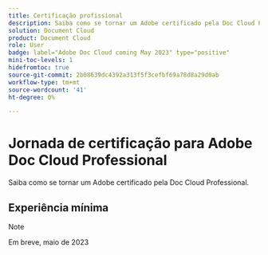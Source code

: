 ```yaml
---
title: Certificação profissional
description: Saiba como se tornar um Adobe certificado pela Doc Cloud Professional.
solution: Document Cloud
product: Document Cloud
role: User
badge: label="Adobe Doc Cloud coming May 2023" type="positive"
mini-toc-levels: 1
hidefromtoc: true
source-git-commit: 2b08639dc4392a313f5f3cefbf69a78d8a29d0ab
workflow-type: tm+mt
source-wordcount: '41'
ht-degree: 0%

---
```


# Jornada de certificação para Adobe Doc Cloud Professional

Saiba como se tornar um Adobe certificado pela Doc Cloud Professional.

## Experiência mínima

>[!NOTE]
>
>Em breve, maio de 2023

